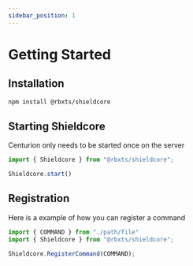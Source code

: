 ```yaml
---
sidebar_position: 1
---
```


# Getting Started

## Installation

```bash
npm install @rbxts/shieldcore
```

## Starting Shieldcore
Centurion only needs to be started once on the server

```ts
import { Shieldcore } from "@rbxts/shieldcore";

Shieldcore.start()
```

## Registration

Here is a example of how you can register a command

```ts
import { COMMAND } from "./path/file"
import { Shieldcore } from "@rbxts/shieldcore";

Shieldcore.RegisterCommand(COMMAND);
```